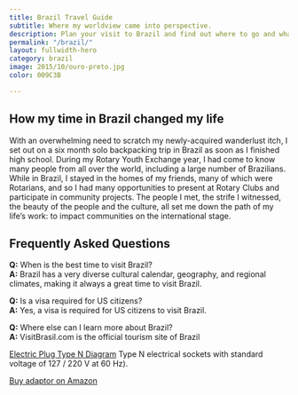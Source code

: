 ```yaml
---
title: Brazil Travel Guide
subtitle: Where my worldview came into perspective.
description: Plan your visit to Brazil and find out where to go and what to do in Brazil. Read about itineraries, activities, places to stay and travel essentials...
permalink: "/brazil/"
layout: fullwidth-hero
category: brazil
image: 2015/10/ouro-preto.jpg
color: 009C3B

---
```


## How my time in Brazil changed my life

With an overwhelming need to scratch my newly-acquired wanderlust itch, I set out on a six month solo backpacking trip in Brazil as soon as I finished high school. During my Rotary Youth Exchange year, I had come to know many people from all over the world, including a large number of Brazilians. While in Brazil, I stayed in the homes of my friends, many of which were Rotarians, and so I had many opportunities to present at Rotary Clubs and participate in community projects. The people I met, the strife I witnessed, the beauty of the people and the culture, all set me down the path of my life’s work: to impact communities on the international stage.

## Frequently Asked Questions

**Q:** When is the best time to visit Brazil?  
**A:** Brazil has a very diverse cultural calendar, geography, and regional climates, making it always a great time to visit Brazil.

**Q:** Is a visa required for US citizens?  
**A:** Yes, a visa is required for US citizens to visit Brazil.

**Q:** Where else can I learn more about Brazil?  
**A:** VisitBrasil.com is the official tourism site of Brazil

[Electric Plug Type N Diagram](../assets/images/2015/10/electric-plug-type-n1.png)
Type N electrical sockets with standard voltage of 127 / 220 V at 60 Hz).

[Buy adaptor on Amazon](https://www.amazon.com/gp/product/B075VQDWZ7/ref=as_li_tl?ie=UTF8&camp=1789&creative=9325&creativeASIN=B075VQDWZ7&linkCode=as2&tag=judsonlmoor0a-20&linkId=f642c14792d29932c81b0b0796cb2fc1)
